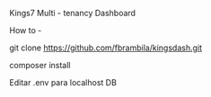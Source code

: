 Kings7 Multi - tenancy Dashboard

How to -

git clone https://github.com/fbrambila/kingsdash.git

composer install

Editar .env para localhost DB
